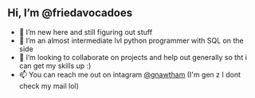 ## Hi, I’m @friedavocadoes
- 👀 I’m new here and still figuring out stuff
- 🌱 I’m an almost intermediate lvl python programmer with SQL on the side
- 💞️ I’m looking to collaborate on projects and help out generally so tht i can get my skills up :)
- 📫 You can reach me out on intagram [@gnawtham](https://www.instagram.com/gnawthm/) (I'm gen z I dont check my mail lol)

<!---
friedavocadoes/friedavocadoes is a ✨ special ✨ repository because its `README.md` (this file) appears on your GitHub profile.
You can click the Preview link to take a look at your changes.
--->
